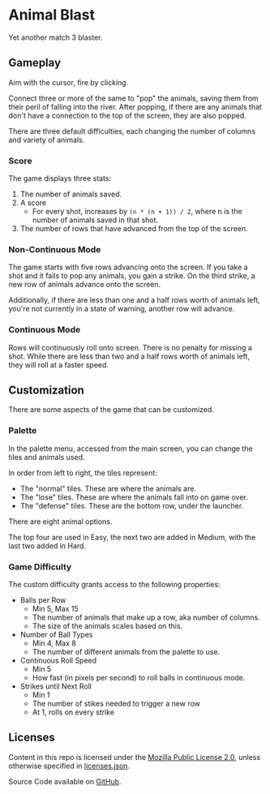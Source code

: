 # Animal Blast

Yet another match 3 blaster.

## Gameplay

Aim with the cursor, fire by clicking.

Connect three or more of the same to "pop" the animals,
saving them from their peril of falling into the river.
After popping,
if there are any animals that don't have a connection to the top of the screen,
they are also popped.

There are three default difficulties,
each changing the number of columns and variety of animals.

### Score

The game displays three stats:

1. The number of animals saved.
2. A score
	- For every shot, increases by `(n * (n + 1)) / 2`,
	where n is the number of animals saved in that shot.
3. The number of rows that have advanced from the top of the screen.

### Non-Continuous Mode

The game starts with five rows advancing onto the screen.
If you take a shot and it fails to pop any animals, you gain a strike.
On the third strike, a new row of animals advance onto the screen.

Additionally, if there are less than one and a half rows worth of animals left,
you're not currently in a state of warning, another row will advance.

### Continuous Mode

Rows will continuously roll onto screen.
There is no penalty for missing a shot.
While there are less than two and a half rows worth of animals left,
they will roll at a faster speed.

## Customization

There are some aspects of the game that can be customized.

### Palette

In the palette menu, accessed from the main screen,
you can change the tiles and animals used.

In order from left to right, the tiles represent:

- The "normal" tiles. These are where the animals are.
- The "lose" tiles. These are where the animals fall into on game over.
- The "defense" tiles. These are the bottom row, under the launcher.

There are eight animal options.

The top four are used in Easy,
the next two are added in Medium,
with the last two added in Hard.

### Game Difficulty

The custom difficulty grants access to the following properties:

- Balls per Row
	- Min 5, Max 15
	- The number of animals that make up a row, aka number of columns.
	- The size of the animals scales based on this.
- Number of Ball Types
	- Min 4, Max 8
	- The number of different animals from the palette to use.
- Continuous Roll Speed
	- Min 5
	- How fast (in pixels per second) to roll balls in continuous mode.
- Strikes until Next Roll
	- Min 1
	- The number of stikes needed to trigger a new row
	- At 1, rolls on every strike

## Licenses

Content in this repo is licensed under the [Mozilla Public License 2.0](LICENSE),
unless otherwise specified in [licenses.json](licenses.json).

Source Code available on [GitHub](https://github.com/icemoonmagic/animal-blast).
